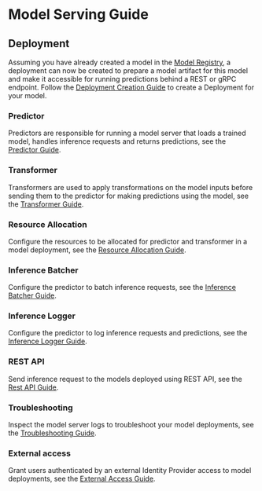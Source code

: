 # Model Serving Guide

## Deployment

Assuming you have already created a model in the [Model Registry](../registry/index.md), a deployment can now be created to prepare a model artifact for this model and make it accessible for running predictions behind a REST or gRPC endpoint. Follow the [Deployment Creation Guide](deployment.md) to create a Deployment for your model.

### Predictor

Predictors are responsible for running a model server that loads a trained model, handles inference requests and returns predictions, see the [Predictor Guide](predictor.md).

### Transformer

Transformers are used to apply transformations on the model inputs before sending them to the predictor for making predictions using the model, see the [Transformer Guide](transformer.md).

### Resource Allocation

Configure the resources to be allocated for predictor and transformer in a model deployment, see the [Resource Allocation Guide](resources.md).

### Inference Batcher

Configure the predictor to batch inference requests, see the [Inference Batcher Guide](inference-batcher.md).

### Inference Logger

Configure the predictor to log inference requests and predictions, see the [Inference Logger Guide](inference-logger.md).

### REST API

Send inference request to the models deployed using REST API, see the [Rest API Guide](rest-api.md).

### Troubleshooting

Inspect the model server logs to troubleshoot your model deployments, see the [Troubleshooting Guide](troubleshooting.md).

### External access

Grant users authenticated by an external Identity Provider access to model deployments, see the [External Access Guide](external-access.md).